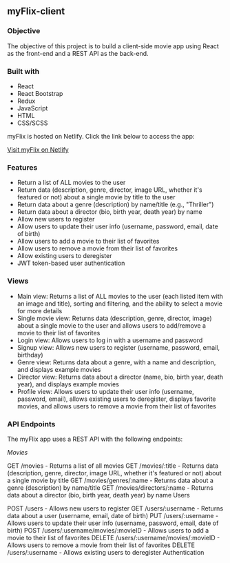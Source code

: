 ## myFlix-client

### Objective

The objective of this project is to build a client-side movie app using React as the front-end and a REST API as the back-end.

### Built with

- React
- React Bootstrap
- Redux
- JavaScript
- HTML
- CSS/SCSS

myFlix is hosted on Netlify. Click the link below to access the app:

[Visit myFlix on Netlify](https://myflix-torbalansky.netlify.app/)

### Features

- Return a list of ALL movies to the user
- Return data (description, genre, director, image URL, whether it's featured or not) about a single movie by title to the user
- Return data about a genre (description) by name/title (e.g., "Thriller")
- Return data about a director (bio, birth year, death year) by name
- Allow new users to register
- Allow users to update their user info (username, password, email, date of birth)
- Allow users to add a movie to their list of favorites
- Allow users to remove a movie from their list of favorites
- Allow existing users to deregister
- JWT token-based user authentication

### Views

- Main view: Returns a list of ALL movies to the user (each listed item with an image and title), sorting and filtering, and the ability to select a movie for more details
- Single movie view: Returns data (description, genre, director, image) about a single movie to the user and allows users to add/remove a movie to their list of favorites
- Login view: Allows users to log in with a username and password
- Signup view: Allows new users to register (username, password, email, birthday)
- Genre view: Returns data about a genre, with a name and description, and displays example movies
- Director view: Returns data about a director (name, bio, birth year, death year), and displays example movies
- Profile view: Allows users to update their user info (username, password, email), allows existing users to deregister, displays favorite movies, and allows users to remove a movie from their list of favorites

### API Endpoints

The myFlix app uses a REST API with the following endpoints:

*Movies*

GET /movies - Returns a list of all movies
GET /movies/:title - Returns data (description, genre, director, image URL, whether it's featured or not) about a single movie by title
GET /movies/genres/:name - Returns data about a genre (description) by name/title
GET /movies/directors/:name - Returns data about a director (bio, birth year, death year) by name
Users

POST /users - Allows new users to register
GET /users/:username - Returns data about a user (username, email, date of birth)
PUT /users/:username - Allows users to update their user info (username, password, email, date of birth)
POST /users/:username/movies/:movieID - Allows users to add a movie to their list of favorites
DELETE /users/:username/movies/:movieID - Allows users to remove a movie from their list of favorites
DELETE /users/:username - Allows existing users to deregister
Authentication
